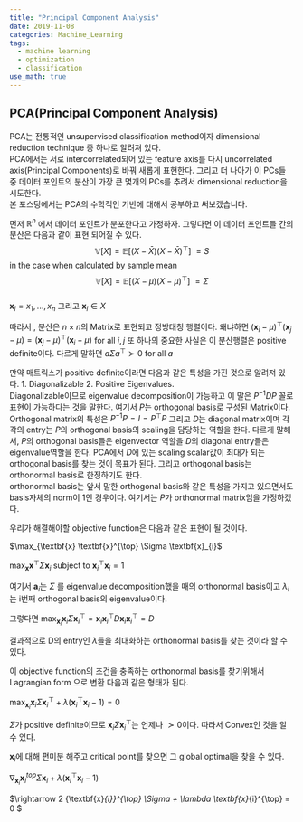 ```yaml
---
title: "Principal Component Analysis"
date: 2019-11-08
categories: Machine_Learning
tags:
  - machine learning
  - optimization
  - classification
use_math: true
---
```


## PCA(Principal Component Analysis)

PCA는 전통적인 unsupervised classification method이자 dimensional reduction technique 중 하나로 알려져 있다.<br>
PCA에서는 서로 intercorrelated되어 있는 feature axis를 다시 uncorrelated axis(Principal Components)로 바꿔 새롭게 표현한다.
그리고 더 나아가 이 PCs들 중 데이터 포인트의 분산이 가장 큰 몇개의 PCs를 추려서 dimensional reduction을 시도한다.<br>
본 포스팅에서는 PCA의 수학적인 기반에 대해서 공부하고 써보겠습니다.<br>

먼저 $\mathbb{R}^n$ 에서 데이터 포인트가 분포한다고 가정하자. 그렇다면 이 데이터 포인트들 간의 분산은 다음과 같이 표현 되어질 수 있다.<br>
$$\mathbb{V}[X] = \mathbb{E}[(X-\bar{X})(X-\bar{X})^\top]\ = S$$ in the case when calculated by sample mean<br>
$$\mathbb{V}[X] = \mathbb{E}[(X-\mu)(X-\mu)^\top]\ = \Sigma$$<br>
$\textbf{x}_i = {x_1,...,x_n}$ 그리고 $\textbf{x}_i \in X$

따라서 , 분산은 $n \times n$의 Matrix로 표현되고 정방대칭 행렬이다. 왜냐하면 $(\textbf{x}_i-\mu)^\top (\textbf{x}_j-\mu) = (\textbf{x}_j-\mu)^\top (\textbf{x}_i-\mu)$ for all $i,j$
또 하나의 중요한 사실은 이 분산행렬은 positive definite이다. 다르게 말하면 $a\Sigma a^\top \succ 0$ for all $a$

만약 매트릭스가 positive definite이라면 다음과 같은 특성을 가진 것으로 알려져 있다. 1. Diagonalizable 2. Positive Eigenvalues.<br>
Diagonalizable이므로 eigenvalue decomposition이 가능하고 이 말은 $P^{-1}DP$ 꼴로 표현이 가능하다는 것을 말한다. 여기서 $P$는 orthogonal basis로 구성된 Matrix이다.<br>
Orthogonal matrix의 특성은 $P^{-1}P = I = P^{\top}P$ 그리고 $D$는 diagonal matrix이며 각각의 entry는 $P$의 orthogonal basis의 scaling을 담당하는 역할을 한다. 다르게 말해서, $P$의 orthogonal basis들은 eigenvector 역할을 $D$의 diagonal entry들은 eigenvalue역할을 한다. PCA에서 $D$에 있는 scaling scalar값이 최대가 되는 orthogonal basis를 찾는 것이 목표가 된다. 그리고 orthogonal basis는 orthonormal basis로 한정하기도 한다.<br> orthonormal basis는 앞서 말한 orthogonal basis와 같은 특성을 가지고 있으면서도 basis자체의 norm이 1인 경우이다. 여기서는 $P$가 orthonormal matrix임을 가정하겠다.<br>

우리가 해결해야할 objective function은 다음과 같은 표현이 될 것이다.<br>

$\max_{\textbf{x} \textbf{x}^{\top} \Sigma \textbf{x}_{i}$
 
$\max_{\textbf{x}} {\textbf{x}}^{\top} \Sigma \textbf{x}_{i}$ subject to ${\textbf{x}_{i}}^{\top}\textbf{x}_{i} = 1$<br>

여기서  $\textbf{a}_{i}$는 $\Sigma$ 를 eigenvalue decomposition했을 때의 orthonormal basis이고 $\lambda_i$는 i번째 orthogonal basis의 eigenvalue이다.<br>

그렇다면 $\max_{\textbf{x}_{i}} \textbf{x}_{i} \Sigma {\textbf{x}_{i}}^{\top} = \textbf{x}_{i} {\textbf{x}_{i}}^{\top} D \textbf{x}_{i} {\textbf{x}_{i}}^\top = D$<br>

결과적으로 D의 entry인 $\lambda$들을 최대화하는 orthonormal basis를 찾는 것이라 할 수 있다.

이 objective function의 조건을 충족하는 orthonormal basis를 찾기위해서 Lagrangian form 으로 변환 다음과 같은 형태가 된다.

$\max_{\textbf{x}_{i}} \textbf{x}_{i} \Sigma {\textbf{x}_{i}}^{\top} + \lambda(\textbf{x}_{i}^{\top} \textbf{x}_{i} - 1)=0$

$\Sigma$가 positive definite이므로 $\textbf{x}_{i} \Sigma {\textbf{x}_{i}}^{\top}$는 언제나 $\succ 0$이다. 따라서 Convex인 것을 알 수 있다.<br>


$\textbf{x}_{i}$에 대해 편미분 해주고 critical point를 찾으면 그  global optimal을 찾을 수 있다.

$\nabla_{\textbf{x}_{i}} \textbf{x}_{i}^{top} \Sigma {\textbf{x}_{i}} + \lambda(\textbf{x}_{i}^{\top} \textbf{x}_{i} - 1)$<br>

$\rightarrow 2 {\textbf{x}_{i}}^{\top} \Sigma + \lambda \textbf{x}_{i}^{\top} = 0 $


